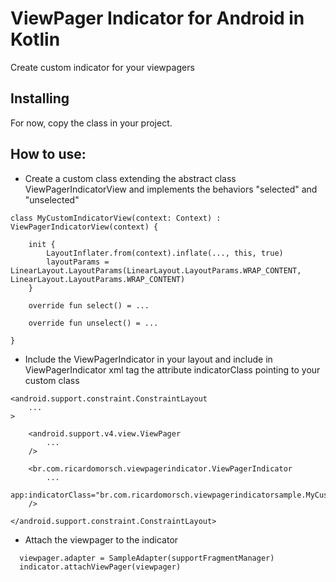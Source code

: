 # ViewPager Indicator for Android in Kotlin
Create custom indicator for your viewpagers

## Installing
For now, copy the class in your project.

## How to use:
* Create a custom class extending the abstract class ViewPagerIndicatorView and implements the behaviors "selected" and "unselected"
```
class MyCustomIndicatorView(context: Context) : ViewPagerIndicatorView(context) {

    init {
        LayoutInflater.from(context).inflate(..., this, true)
        layoutParams = LinearLayout.LayoutParams(LinearLayout.LayoutParams.WRAP_CONTENT, LinearLayout.LayoutParams.WRAP_CONTENT)
    }

    override fun select() = ...

    override fun unselect() = ...

}
```
* Include the ViewPagerIndicator in your layout and include in ViewPagerIndicator xml tag the attribute indicatorClass pointing to your custom class
```
<android.support.constraint.ConstraintLayout
    ...
>

    <android.support.v4.view.ViewPager
        ...
    />

    <br.com.ricardomorsch.viewpagerindicator.ViewPagerIndicator
        ...
        app:indicatorClass="br.com.ricardomorsch.viewpagerindicatorsample.MyCustomIndicatorView"
    />

</android.support.constraint.ConstraintLayout>
```

* Attach the viewpager to the indicator
```
  viewpager.adapter = SampleAdapter(supportFragmentManager)
  indicator.attachViewPager(viewpager)

```
